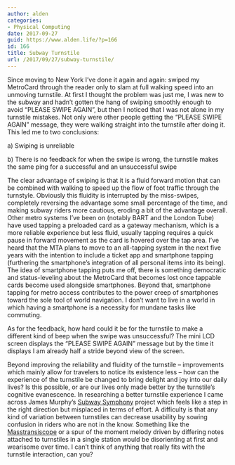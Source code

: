 ```yaml
---
author: alden
categories:
- Physical Computing
date: 2017-09-27
guid: https://www.alden.life/?p=166
id: 166
title: Subway Turnstile
url: /2017/09/27/subway-turnstile/
---
```


Since moving to New York I&#8217;ve done it again and again: swiped my MetroCard through the reader only to slam at full walking speed into an unmoving turnstile. At first I thought the problem was just me, I was new to the subway and hadn&#8217;t gotten the hang of swiping smoothly enough to avoid &#8220;PLEASE SWIPE AGAIN&#8221;, but then I noticed that I was not alone in my turnstile mistakes. Not only were other people getting the &#8220;PLEASE SWIPE AGAIN&#8221; message, they were walking straight into the turnstile after doing it.  This led me to two conclusions:

a) Swiping is unreliable

b) There is no feedback for when the swipe is wrong, the turnstile makes the same ping for a successful and an unsuccessful swipe

The clear advantage of swiping is that it is a fluid forward motion that can be combined with walking to speed up the flow of foot traffic through the turnstyle. Obviously this fluidity is interrupted by the miss-swipes, completely reversing the advantage some small percentage of the time, and making subway riders more cautious, eroding a bit of the advantage overall. Other metro systems I&#8217;ve been on (notably BART and the London Tube) have used tapping a preloaded card as a gateway mechanism, which is a more reliable experience but less fluid, usually tapping requires a quick pause in forward movement as the card is hovered over the tap area. I&#8217;ve heard that the MTA plans to move to an all-tapping system in the next five years with the intention to include a ticket app and smartphone tapping (furthering the smartphone&#8217;s integration of all personal items into its being). The idea of smartphone tapping puts me off, there is something democratic and status-leveling about the MetroCard that becomes lost once tappable cards become used alongside smartphones. Beyond that, smartphone tapping for metro access contributes to the power creep of smartphones toward the sole tool of world navigation. I don&#8217;t want to live in a world in which having a smartphone is a necessity for mundane tasks like commuting.

As for the feedback, how hard could it be for the turnstile to make a different kind of beep when the swipe was unsuccessful? The mini LCD screen displays the &#8220;PLEASE SWIPE AGAIN&#8221; message but by the time it displays I am already half a stride beyond view of the screen.

Beyond improving the reliability and fluidity of the turnstile &#8211; improvements which mainly allow for travelers to notice its existence less &#8211; how can the experience of the turnstile be changed to bring delight and joy into our daily lives? Is this possible, or are our lives only made better by the turnstile&#8217;s cognitive evanescence. In researching a better turnstile experience I came across James Murphy&#8217;s [Subway Symphony](https://www.youtube.com/watch?v=z6nNsqY-qYM) project which feels like a step in the right direction but misplaced in terms of effort. A difficulty is that any kind of variation between turnstiles can decrease usability by sowing confusion in riders who are not in the know. Something like the [Masstransiscope](http://web.mta.info/mta/aft/permanentart/permart.html?agency=nyct&line=Q&artist=2&station=7) or a spur of the moment melody driven by differing notes attached to turnstiles in a single station would be disorienting at first and wearisome over time. I can&#8217;t think of anything that really fits with the turnstile interaction, can you?

